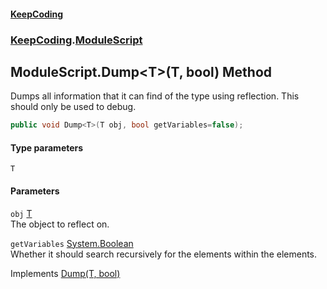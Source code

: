 #### [KeepCoding](index.md 'index')
### [KeepCoding](KeepCoding.md 'KeepCoding').[ModuleScript](KeepCoding_ModuleScript.md 'KeepCoding.ModuleScript')
## ModuleScript.Dump&lt;T&gt;(T, bool) Method
Dumps all information that it can find of the type using reflection. This should only be used to debug.  
```csharp
public void Dump<T>(T obj, bool getVariables=false);
```
#### Type parameters
<a name='KeepCoding_ModuleScript_Dump_T_(T_bool)_T'></a>
`T`  
  
#### Parameters
<a name='KeepCoding_ModuleScript_Dump_T_(T_bool)_obj'></a>
`obj` [T](KeepCoding_ModuleScript_Dump_T_(T_bool).md#KeepCoding_ModuleScript_Dump_T_(T_bool)_T 'KeepCoding.ModuleScript.Dump&lt;T&gt;(T, bool).T')  
The object to reflect on.
  
<a name='KeepCoding_ModuleScript_Dump_T_(T_bool)_getVariables'></a>
`getVariables` [System.Boolean](https://docs.microsoft.com/en-us/dotnet/api/System.Boolean 'System.Boolean')  
Whether it should search recursively for the elements within the elements.
  

Implements [Dump<T>(T, bool)](KeepCoding_IDump_Dump_T_(T_bool).md 'KeepCoding.IDump.Dump&lt;T&gt;(T, bool)')  
